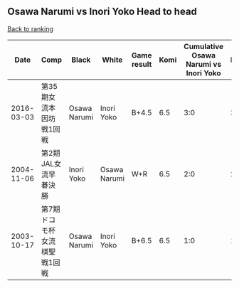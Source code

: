 ## Osawa Narumi vs Inori Yoko Head to head

[Back to ranking](../../index.md)




| **Date** | **Comp** | **Black** | **White** | **Game result** | **Komi** | **Cumulative Osawa Narumi vs Inori Yoko** | **Osawa Narumi streak** | **Inori Yoko streak** | 
| --- | --- | --- | --- | --- | --- | --- | --- | --- |
| 2016-03-03 | 第35期女流本因坊戦1回戦 | Osawa Narumi | Inori Yoko | B+4.5 | 6.5 | 3:0 | 3 | 0 | 
| 2004-11-06 | 第2期JAL女流早碁決勝 | Inori Yoko | Osawa Narumi | W+R | 6.5 | 2:0 | 2 | 0 | 
| 2003-10-17 | 第7期ドコモ杯女流棋聖戦1回戦 | Osawa Narumi | Inori Yoko | B+6.5 | 6.5 | 1:0 | 1 | 0 |




